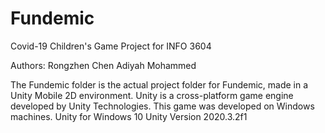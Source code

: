 # Fundemic
Covid-19 Children's Game Project for INFO 3604 

Authors:
Rongzhen Chen
Adiyah Mohammed

The Fundemic folder is the actual project folder for Fundemic, made in a Unity Mobile 2D environment. Unity is a cross-platform game engine developed by Unity Technologies.
This game was developed on Windows machines.
Unity for Windows 10
Unity Version 2020.3.2f1
